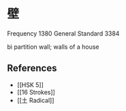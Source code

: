 # 壁
Frequency 1380
General Standard 3384

bì
partition wall; walls of a house

## References
- [[HSK 5]]
- [[16 Strokes]]
- [[土 Radical]]